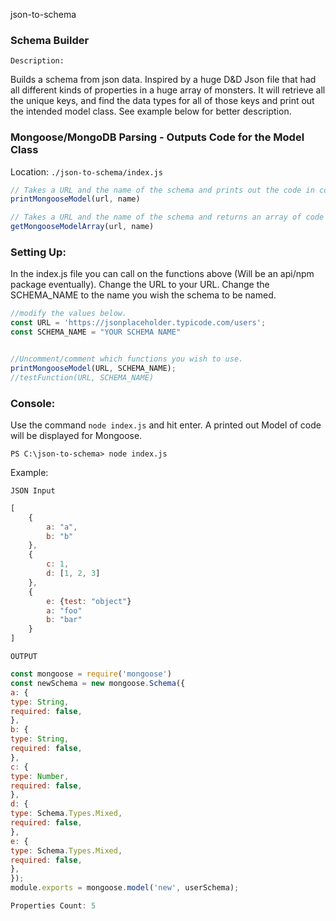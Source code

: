 ﻿json-to-schema

### Schema Builder
```Description:```

Builds a schema from json data.  Inspired by a huge D&D Json file that had all different kinds of properties in a huge array of monsters.  It will retrieve all the unique keys, and find the data types for all of those keys and print out the intended model class.  See example below for better description.

### Mongoose/MongoDB Parsing - Outputs Code for the Model Class

Location: ```./json-to-schema/index.js```

```js
// Takes a URL and the name of the schema and prints out the code in console.
printMongooseModel(url, name)

// Takes a URL and the name of the schema and returns an array of code for front end use.
getMongooseModelArray(url, name)
``` 
### Setting Up:

In the index.js file you can call on the functions above (Will be an api/npm package eventually). Change the URL to your URL.  Change the SCHEMA_NAME to the name you wish the schema to be named.

```js
//modify the values below.
const URL = 'https://jsonplaceholder.typicode.com/users';
const SCHEMA_NAME = "YOUR SCHEMA NAME"


//Uncomment/comment which functions you wish to use.
printMongooseModel(URL, SCHEMA_NAME);
//testFunction(URL, SCHEMA_NAME)

```

### Console:
Use the command ```node index.js``` and hit enter.  A printed out Model of code will be displayed for Mongoose.

```
PS C:\json-to-schema> node index.js
```



Example: 

```JSON Input```

```js
[
    {
        a: "a",
        b: "b"
    },
    {
        c: 1,
        d: [1, 2, 3]
    },
    {
        e: {test: "object"}
        a: "foo"
        b: "bar"
    }
]
```

```OUTPUT```
```js
const mongoose = require('mongoose')
const newSchema = new mongoose.Schema({
a: {
type: String,
required: false,
},
b: {
type: String,
required: false,
},
c: {
type: Number,
required: false,
},
d: {
type: Schema.Types.Mixed,
required: false,
},
e: {
type: Schema.Types.Mixed,
required: false,
},
});
module.exports = mongoose.model('new', userSchema);

Properties Count: 5

```

